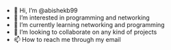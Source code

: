 - 👋 Hi, I’m @abishekb99
- 👀 I’m interested in programming and networking
- 🌱 I’m currently learning networking and programming
- 💞️ I’m looking to collaborate on any kind of projects
- 📫 How to reach me through my email


<!---
abishekb99/abishekb99 is a ✨ special ✨ repository because its `README.md` (this file) appears on your GitHub profile.
You can click the Preview link to take a look at your changes.
--->
